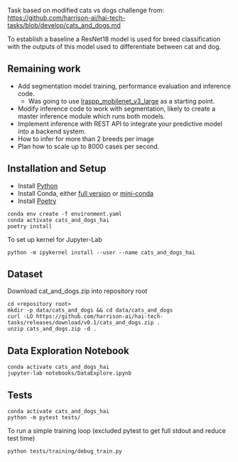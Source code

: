 
Task based on modified cats vs dogs challenge from: https://github.com/harrison-ai/hai-tech-tasks/blob/develop/cats_and_dogs.md

To establish a baseline a ResNet18 model is used for breed classification with the outputs of this model used to differentiate between cat and dog. 


## Remaining work

* Add segmentation model training, performance evaluation and inference code.
  * Was going to use [lraspp_mobilenet_v3_large](https://pytorch.org/vision/stable/models/generated/torchvision.models.segmentation.lraspp_mobilenet_v3_large.html#torchvision.models.segmentation.LRASPP_MobileNet_V3_Large_Weights) as a starting point. 
* Modify inference code to work with segmentation, likely to create a master inference module which runs both models.
* Implement inference with REST API to integrate your predictive model into a backend system.
* How to infer for more than 2 breeds per image
* Plan how to scale up to 8000 cases per second.



## Installation and Setup

* Install [Python](https://www.python.org/)
* Install Conda, either [full version](https://conda.io/projects/conda/en/latest/user-guide/install/index.html) or [mini-conda](https://docs.anaconda.com/free/miniconda/miniconda-install/)
* Install [Poetry](https://python-poetry.org/docs/#installing-with-the-official-installer)

```
conda env create -f environment.yaml   
conda activate cats_and_dogs_hai
poetry install
```

To set up kernel for Jupyter-Lab 
```
python -m ipykernel install --user --name cats_and_dogs_hai
```

## Dataset

Download cat_and_dogs.zip into repository root
```
cd <repository root>
mkdir -p data/cats_and_dogs && cd data/cats_and_dogs
curl -LO https://github.com/harrison-ai/hai-tech-tasks/releases/download/v0.1/cats_and_dogs.zip .
unzip cats_and_dogs.zip -d .
```

## Data Exploration Notebook
```
conda activate cats_and_dogs_hai
jupyter-lab notebooks/DataExplore.ipynb
```

## Tests

``` 
conda activate cats_and_dogs_hai
python -m pytest tests/
```

To run a simple training loop (excluded pytest to get full stdout and reduce test time)
```
python tests/training/debug_train.py
```

